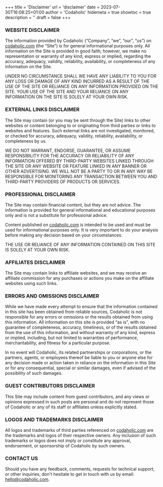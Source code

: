 +++
title = 'Disclaimer'
url = 'disclaimer'
date = 2023-07-30T16:08:25+01:00
author = 'Codaholic'
hidemeta = true
showtoc = true
description = ''
draft = false
+++

### WEBSITE DISCLAIMER
The information provided by Codaholic (“Company”, “we”, “our”, “us”) on [codaholic.com](/) (the “Site”) is for general informational purposes only. All information on the Site is provided in good faith; however, we make no representation or warranty of any kind, express or implied, regarding the accuracy, adequacy, validity, reliability, availability, or completeness of any information on the Site.

UNDER NO CIRCUMSTANCE SHALL WE HAVE ANY LIABILITY TO YOU FOR ANY LOSS OR DAMAGE OF ANY KIND INCURRED AS A RESULT OF THE USE OF THE SITE OR RELIANCE ON ANY INFORMATION PROVIDED ON THE SITE. YOUR USE OF THE SITE AND YOUR RELIANCE ON ANY INFORMATION ON THE SITE IS SOLELY AT YOUR OWN RISK.

### EXTERNAL LINKS DISCLAIMER
The Site may contain (or you may be sent through the Site) links to other websites or content belonging to or originating from third parties or links to websites and features. Such external links are not investigated, monitored, or checked for accuracy, adequacy, validity, reliability, availability, or completeness by us.

WE DO NOT WARRANT, ENDORSE, GUARANTEE, OR ASSUME RESPONSIBILITY FOR THE ACCURACY OR RELIABILITY OF ANY INFORMATION OFFERED BY THIRD-PARTY WEBSITES LINKED THROUGH THE SITE OR ANY WEBSITE OR FEATURE LINKED IN ANY BANNER OR OTHER ADVERTISING. WE WILL NOT BE A PARTY TO OR IN ANY WAY BE RESPONSIBLE FOR MONITORING ANY TRANSACTION BETWEEN YOU AND THIRD-PARTY PROVIDERS OF PRODUCTS OR SERVICES.

### PROFESSIONAL DISCLAIMER
The Site may contain financial content, but they are not advice. The information is provided for general informational and educational purposes only and is not a substitute for professional advice.

Content published on [codaholic.com](/) is intended to be used and must be used for informational purposes only. It is very important to do your analysis before making any decision based on your circumstances.

THE USE OR RELIANCE OF ANY INFORMATION CONTAINED ON THIS SITE IS SOLELY AT YOUR OWN RISK.

### AFFILIATES DISCLAIMER
The Site may contain links to affiliate websites, and we may receive an affiliate commission for any purchases or actions you make on the affiliate websites using such links.

### ERRORS AND OMISSIONS DISCLAIMER
While we have made every attempt to ensure that the information contained in this site has been obtained from reliable sources, Codaholic is not responsible for any errors or omissions or the results obtained from using this information. All information on this site is provided “as is”, with no guarantee of completeness, accuracy, timeliness, or of the results obtained from the use of this information, and without warranty of any kind, express or implied, including, but not limited to warranties of performance, merchantability, and fitness for a particular purpose.

In no event will Codaholic, its related partnerships or corporations, or the partners, agents, or employees thereof be liable to you or anyone else for any decision made or action taken in reliance on the information in this Site or for any consequential, special or similar damages, even if advised of the possibility of such damages.

### GUEST CONTRIBUTORS DISCLAIMER
This Site may include content from guest contributors, and any views or opinions expressed in such posts are personal and do not represent those of Codaholic or any of its staff or affiliates unless explicitly stated.

### LOGOS AND TRADEMARKS DISCLAIMER
All logos and trademarks of third parties referenced on [codaholic.com](/) are the trademarks and logos of their respective owners. Any inclusion of such trademarks or logos does not imply or constitute any approval, endorsement, or sponsorship of Codaholic by such owners.

### CONTACT US
Should you have any feedback, comments, requests for technical support, or other inquiries, don't hesitate to get in touch with us by email: hello@codaholic.com.